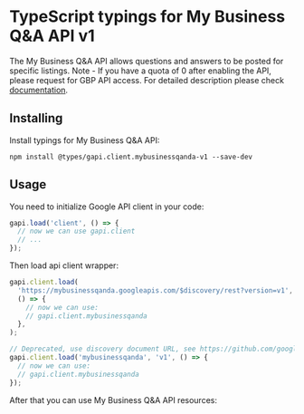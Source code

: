 # TypeScript typings for My Business Q&A API v1

The My Business Q&A API allows questions and answers to be posted for specific listings. Note - If you have a quota of 0 after enabling the API, please request for GBP API access.
For detailed description please check [documentation](https://developers.google.com/my-business/).

## Installing

Install typings for My Business Q&A API:

```
npm install @types/gapi.client.mybusinessqanda-v1 --save-dev
```

## Usage

You need to initialize Google API client in your code:

```typescript
gapi.load('client', () => {
  // now we can use gapi.client
  // ...
});
```

Then load api client wrapper:

```typescript
gapi.client.load(
  'https://mybusinessqanda.googleapis.com/$discovery/rest?version=v1',
  () => {
    // now we can use:
    // gapi.client.mybusinessqanda
  },
);
```

```typescript
// Deprecated, use discovery document URL, see https://github.com/google/google-api-javascript-client/blob/master/docs/reference.md#----gapiclientloadname----version----callback--
gapi.client.load('mybusinessqanda', 'v1', () => {
  // now we can use:
  // gapi.client.mybusinessqanda
});
```

After that you can use My Business Q&A API resources: <!-- TODO: make this work for multiple namespaces -->

```typescript

```
